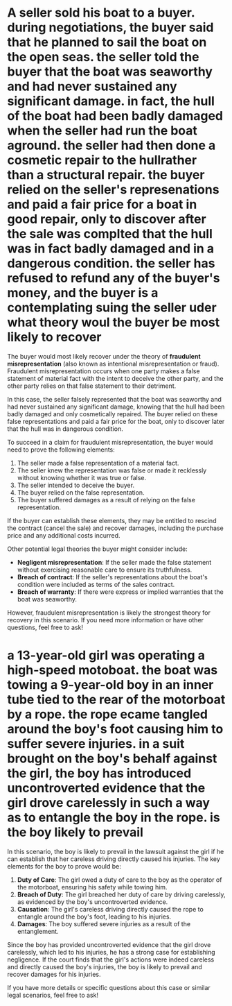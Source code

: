 # A seller sold his boat to a buyer. during negotiations, the buyer said that he planned to sail the boat on the open seas. the seller told the buyer that the boat was seaworthy and had never sustained any significant damage. in fact, the hull of the boat had been badly damaged when the seller had run the boat aground. the seller had then done a cosmetic repair to the hullrather than a structural repair. the buyer relied on the seller's represenations and paid a fair price for a boat in good repair, only to discover after the sale was complted that the hull was in fact badly damaged and in a dangerous condition. the seller has refused to refund any of the buyer's money, and the buyer is a contemplating suing the seller uder what theory woul the buyer be most likely to recover


The buyer would most likely recover under the theory of **fraudulent misrepresentation** (also known as intentional misrepresentation or fraud). Fraudulent misrepresentation occurs when one party makes a false statement of material fact with the intent to deceive the other party, and the other party relies on that false statement to their detriment.

In this case, the seller falsely represented that the boat was seaworthy and had never sustained any significant damage, knowing that the hull had been badly damaged and only cosmetically repaired. The buyer relied on these false representations and paid a fair price for the boat, only to discover later that the hull was in dangerous condition.

To succeed in a claim for fraudulent misrepresentation, the buyer would need to prove the following elements:
1. The seller made a false representation of a material fact.
2. The seller knew the representation was false or made it recklessly without knowing whether it was true or false.
3. The seller intended to deceive the buyer.
4. The buyer relied on the false representation.
5. The buyer suffered damages as a result of relying on the false representation.

If the buyer can establish these elements, they may be entitled to rescind the contract (cancel the sale) and recover damages, including the purchase price and any additional costs incurred.

Other potential legal theories the buyer might consider include:
- **Negligent misrepresentation**: If the seller made the false statement without exercising reasonable care to ensure its truthfulness.
- **Breach of contract**: If the seller's representations about the boat's condition were included as terms of the sales contract.
- **Breach of warranty**: If there were express or implied warranties that the boat was seaworthy.

However, fraudulent misrepresentation is likely the strongest theory for recovery in this scenario. If you need more information or have other questions, feel free to ask!


# a 13-year-old girl was operating a high-speed motoboat. the boat was towing a 9-year-old boy in an inner tube tied to the rear of the motorboat by a rope. the rope ecame tangled around the boy's foot causing him to suffer severe injuries. in a suit brought on the boy's behalf against the girl, the boy has introduced uncontroverted evidence that the girl drove carelessly in such a way as to entangle the boy in the rope. is the boy likely to prevail

In this scenario, the boy is likely to prevail in the lawsuit against the girl if he can establish that her careless driving directly caused his injuries. The key elements for the boy to prove would be:

1. **Duty of Care**: The girl owed a duty of care to the boy as the operator of the motorboat, ensuring his safety while towing him.
2. **Breach of Duty**: The girl breached her duty of care by driving carelessly, as evidenced by the boy's uncontroverted evidence.
3. **Causation**: The girl's careless driving directly caused the rope to entangle around the boy's foot, leading to his injuries.
4. **Damages**: The boy suffered severe injuries as a result of the entanglement.

Since the boy has provided uncontroverted evidence that the girl drove carelessly, which led to his injuries, he has a strong case for establishing negligence. If the court finds that the girl's actions were indeed careless and directly caused the boy's injuries, the boy is likely to prevail and recover damages for his injuries.

If you have more details or specific questions about this case or similar legal scenarios, feel free to ask!
